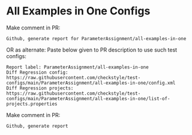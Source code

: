 # All Examples in One Configs
Make comment in PR:
```
Github, generate report for ParameterAssignment/all-examples-in-one
```
OR as alternate:
Paste below given to PR description to use such test configs:
```
Report label: ParameterAssignment/all-examples-in-one
Diff Regression config: https://raw.githubusercontent.com/checkstyle/test-configs/main/ParameterAssignment/all-examples-in-one/config.xml
Diff Regression projects: https://raw.githubusercontent.com/checkstyle/test-configs/main/ParameterAssignment/all-examples-in-one/list-of-projects.properties
```
Make comment in PR:
```
Github, generate report
```
